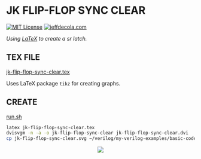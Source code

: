 # JK FLIP-FLOP SYNC CLEAR

[![MIT License](http://img.shields.io/:license-mit-blue.svg)](http://jeffdecola.mit-license.org)
[![jeffdecola.com](https://img.shields.io/badge/website-jeffdecola.com-blue)](https://jeffdecola.com)

_Using
[LaTeX](https://github.com/JeffDeCola/my-cheat-sheets/tree/master/software/development/languages/latex-cheat-sheet/)
to create a sr latch._

## TEX FILE

[jk-flip-flop-sync-clear.tex](https://github.com/JeffDeCola/my-latex-renders/blob/master/mathematics/applied/electrical-engineering/logic/jk-flip-flop-sync-clear/jk-flip-flop-sync-clear.tex)

Uses LaTeX package `tikz` for creating graphs.

## CREATE

[run.sh](https://github.com/JeffDeCola/my-latex-renders/blob/master/mathematics/applied/electrical-engineering/logic/jk-flip-flop-sync-clear/run.sh)

```bash
latex jk-flip-flop-sync-clear.tex
dvisvgm -n -a -o jk-flip-flop-sync-clear jk-flip-flop-sync-clear.dvi
cp jk-flip-flop-sync-clear.svg ~/verilog/my-verilog-examples/basic-code/sequential-logic/jk_flip_flop_sync_clear/svgs/.
```

<p align="center">
    <img src="jk-flip-flop-sync-clear.svg"
    align="middle"
</p>
